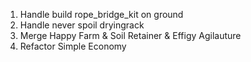 1. Handle build rope_bridge_kit on ground
2. Handle never spoil dryingrack
3. Merge Happy Farm & Soil Retainer & Effigy Agilauture
4. Refactor Simple Economy
